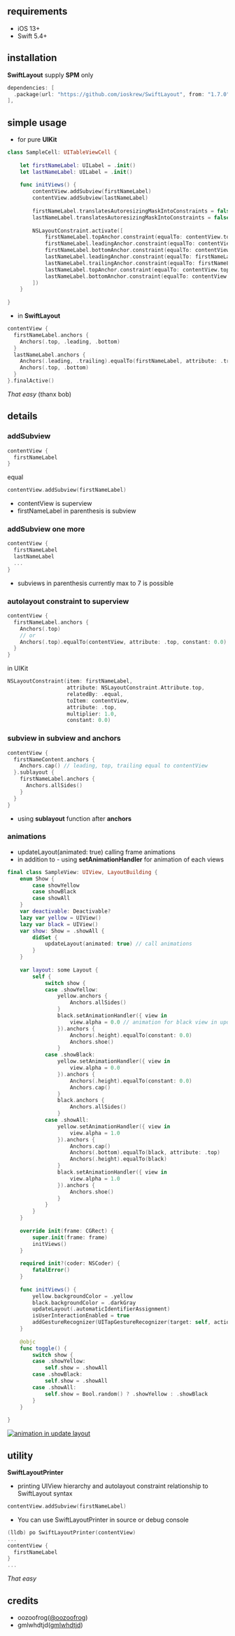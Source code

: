 ## requirements

- iOS 13+
- Swift 5.4+

## installation

**SwiftLayout** supply **SPM** only

```swift
dependencies: [
  .package(url: "https://github.com/ioskrew/SwiftLayout", from: "1.7.0"),
],
```

## simple usage

- for pure **UIKit**

```swift
class SampleCell: UITableViewCell {
    
    let firstNameLabel: UILabel = .init()
    let lastNameLabel: UILabel = .init()
    
    func initViews() {
        contentView.addSubview(firstNameLabel)
        contentView.addSubview(lastNameLabel)
        
        firstNameLabel.translatesAutoresizingMaskIntoConstraints = false
        lastNameLabel.translatesAutoresizingMaskIntoConstraints = false
        
        NSLayoutConstraint.activate([
            firstNameLabel.topAnchor.constraint(equalTo: contentView.topAnchor),
            firstNameLabel.leadingAnchor.constraint(equalTo: contentView.leadingAnchor),
            firstNameLabel.bottomAnchor.constraint(equalTo: contentView.bottomAnchor),
            lastNameLabel.leadingAnchor.constraint(equalTo: firstNameLabel.trailingAnchor),
            lastNameLabel.trailingAnchor.constraint(equalTo: firstNameLabel.trailingAnchor),
            lastNameLabel.topAnchor.constraint(equalTo: contentView.topAnchor),
            lastNameLabel.bottomAnchor.constraint(equalTo: contentView.bottomAnchor)
        ])
    }
    
}

```

- in **SwiftLayout**

```swift
contentView {
  firstNameLabel.anchors {
    Anchors(.top, .leading, .bottom)
  }
  lastNameLabel.anchors {
    Anchors(.leading, .trailing).equalTo(firstNameLabel, attribute: .trailing)
    Anchors(.top, .bottom)
  }
}.finalActive()
```

*That easy* (thanx bob)

## details

### addSubview

```swift
contentView {
  firstNameLabel
}
```

equal

```swift
contentView.addSubview(firstNameLabel)
```

- contentView is superview
- firstNameLabel in parenthesis is subview

### addSubview one more

```swift
contentView {
  firstNameLabel
  lastNameLabel
  ...
}
```

- subviews in parenthesis currently max to 7 is possible

### autolayout constraint to superview

```swift
contentView {
  firstNameLabel.anchors {
    Anchors(.top)
    // or
    Anchors(.top).equalTo(contentView, attribute: .top, constant: 0.0)
  }
}
```

in UIKit

```swift
NSLayoutConstraint(item: firstNameLabel,
                   attribute: NSLayoutConstraint.Attribute.top,
                   relatedBy: .equal,
                   toItem: contentView,
                   attribute: .top,
                   multiplier: 1.0,
                   constant: 0.0)
```

### subview in subview and anchors

```swift
contentView {
  firstNameContent.anchors {
    Anchors.cap() // leading, top, trailing equal to contentView
  }.sublayout {
    firstNameLabel.anchors {
      Anchors.allSides()
    }
  }
}
```

- using **sublayout** function after **anchors**

### animations

- updateLayout(animated: true) calling frame animations
- in addition to - using **setAnimationHandler** for animation of each views

```swift
final class SampleView: UIView, LayoutBuilding {
    enum Show {
        case showYellow
        case showBlack
        case showAll
    }
    var deactivable: Deactivable?
    lazy var yellow = UIView()
    lazy var black = UIView()
    var show: Show = .showAll {
        didSet {
            updateLayout(animated: true) // call animations
        }
    }
    
    var layout: some Layout {
        self {
            switch show {
            case .showYellow:
                yellow.anchors {
                    Anchors.allSides()
                }
                black.setAnimationHandler({ view in
                    view.alpha = 0.0 // animation for black view in update layout
                }).anchors {
                    Anchors(.height).equalTo(constant: 0.0)
                    Anchors.shoe()
                }
            case .showBlack:
                yellow.setAnimationHandler({ view in
                    view.alpha = 0.0
                }).anchors {
                    Anchors(.height).equalTo(constant: 0.0)
                    Anchors.cap()
                }
                black.anchors {
                    Anchors.allSides()
                }
            case .showAll:
                yellow.setAnimationHandler({ view in
                    view.alpha = 1.0
                }).anchors {
                    Anchors.cap()
                    Anchors(.bottom).equalTo(black, attribute: .top)
                    Anchors(.height).equalTo(black)
                }
                black.setAnimationHandler({ view in
                    view.alpha = 1.0
                }).anchors {
                    Anchors.shoe()
                }
            }
        }
    }
    
    override init(frame: CGRect) {
        super.init(frame: frame)
        initViews()
    }
    
    required init?(coder: NSCoder) {
        fatalError()
    }
    
    func initViews() {
        yellow.backgroundColor = .yellow
        black.backgroundColor = .darkGray
        updateLayout(.automaticIdentifierAssignment)
        isUserInteractionEnabled = true
        addGestureRecognizer(UITapGestureRecognizer(target: self, action: #selector(toggle)))
    }
    
    @objc
    func toggle() {
        switch show {
        case .showYellow:
            self.show = .showAll
        case .showBlack:
            self.show = .showAll
        case .showAll:
            self.show = Bool.random() ? .showYellow : .showBlack
        }
    }
    
}
```

[![animation in update layout](https://user-images.githubusercontent.com/3011832/155874823-e71cb9fb-8573-4241-9d30-d0bf28c0445a.png)](https://user-images.githubusercontent.com/3011832/155874757-f8ff8074-1f47-4c77-9f2a-d62358603457.mp4)

## utility

**SwiftLayoutPrinter**

- printing UIView hierarchy and autolayout constraint relationship to SwiftLayout syntax

```swift
contentView.addSubview(firstNameLabel)
```

- You can use SwiftLayoutPrinter in source or debug console

```swift
(lldb) po SwiftLayoutPrinter(contentView)
...
contentView {
  firstNameLabel
}
...
```

*That easy*

## credits

- oozoofrog([@oozoofrog](https://twitter.com/oozoofrog))
- gmlwhdtjd([gmlwhdtjd](https://github.com/gmlwhdtjd))
